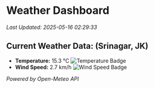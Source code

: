 
# Weather Dashboard

_Last Updated: 2025-05-16 02:29:33_

## Current Weather Data: (Srinagar, JK)
- **Temperature:** 15.3 °C ![Temperature Badge](https://img.shields.io/badge/Temperature-Low%20Temp-blue)
- **Wind Speed:** 2.7 km/h ![Wind Speed Badge](https://img.shields.io/badge/Wind%20Speed-Light%20Wind-blue)

*Powered by Open-Meteo API*
